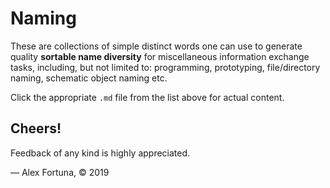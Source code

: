 
Naming
======

These are collections of simple distinct words one can use to generate quality **sortable name diversity** for miscellaneous information exchange tasks, including, but not limited to: programming, prototyping, file/directory naming, schematic object naming etc.

Click the appropriate `.md` file from the list above for actual content.

## Cheers!

Feedback of any kind is highly appreciated.

&mdash; Alex Fortuna, &copy; 2019
